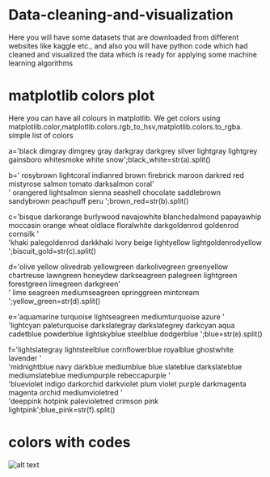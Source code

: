 # Data-cleaning-and-visualization
Here you will have some datasets that are downloaded from different websites like kaggle etc., and also you will have python code which had cleaned and visualized the data which is ready for applying some machine learning algorithms
# matplotlib colors plot
Here you can have all colours in matplotlib. We get colors using matplotlib.color,matplotlib.colors.rgb_to_hsv,matplotlib.colors.to_rgba.\
simple list of colors  

a='black dimgray dimgrey gray darkgray darkgrey silver lightgray lightgrey gainsboro whitesmoke white snow';black_white=str(a).split()  

b=' rosybrown lightcoral indianred brown firebrick maroon darkred red mistyrose salmon tomato darksalmon coral' \
  ' orangered lightsalmon sienna seashell chocolate saddlebrown sandybrown peachpuff peru ';brown_red=str(b).split()  
  
c='bisque darkorange burlywood navajowhite blanchedalmond papayawhip moccasin orange wheat oldlace floralwhite darkgoldenrod goldenrod cornsilk ' \
  'khaki palegoldenrod darkkhaki Ivory beige lightyellow lightgoldenrodyellow ';biscuit_gold=str(c).split()  
  
d='olive yellow olivedrab yellowgreen darkolivegreen greenyellow chartreuse lawngreen honeydew darkseagreen palegreen lightgreen forestgreen limegreen darkgreen' \
  ' lime seagreen mediumseagreen springgreen mintcream ';yellow_green=str(d).split()  
  
e='aquamarine turquoise lightseagreen mediumturquoise azure ' \
  'lightcyan paleturquoise darkslategray darkslategrey darkcyan aqua cadetblue powderblue lightskyblue steelblue dodgerblue ';blue=str(e).split()  
  
f='lightslategray lightsteelblue cornflowerblue royalblue ghostwhite lavender ' \
  'midnightblue navy darkblue mediumblue blue slateblue darkslateblue mediumslateblue mediumpurple rebeccapurple ' \
  'blueviolet indigo darkorchid darkviolet plum violet purple darkmagenta magenta orchid mediumvioletred ' \
  'deeppink hotpink palevioletred crimson pink lightpink';blue_pink=str(f).split()  
  
# colors with codes
![alt text](https://i.stack.imgur.com/nCk6u.jpg)

